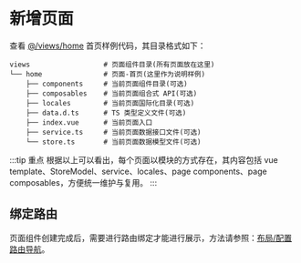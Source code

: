 # 新增页面

查看 [@/views/home](https://github.com/lqsong/admin-antd-vue/tree/vite/src/views/home) 首页样例代码，其目录格式如下：

```
views                  # 页面组件目录(所有页面放在这里)
└── home               # 页面-首页(这里作为说明样例)
    ├── components     # 当前页面组件目录(可选)
    ├── composables    # 当前页面组合式 API(可选)
    ├── locales        # 当前页面国际化目录(可选)
    ├── data.d.ts      # TS 类型定义文件(可选)
    ├── index.vue      # 当前页面入口
    ├── service.ts     # 当前页面数据接口文件(可选)
    └── store.ts       # 当前页面数据模型文件(可选)
```
:::tip 重点
根据以上可以看出，每个页面以模块的方式存在，其内容包括 vue template、StoreModel、service、locales、page components、page composables，方便统一维护与复用。
:::


## 绑定路由

页面组件创建完成后，需要进行路由绑定才能进行展示，方法请参照：[布局/配置路由导航](/guide/basis/layout.md#配置路由导航)。


